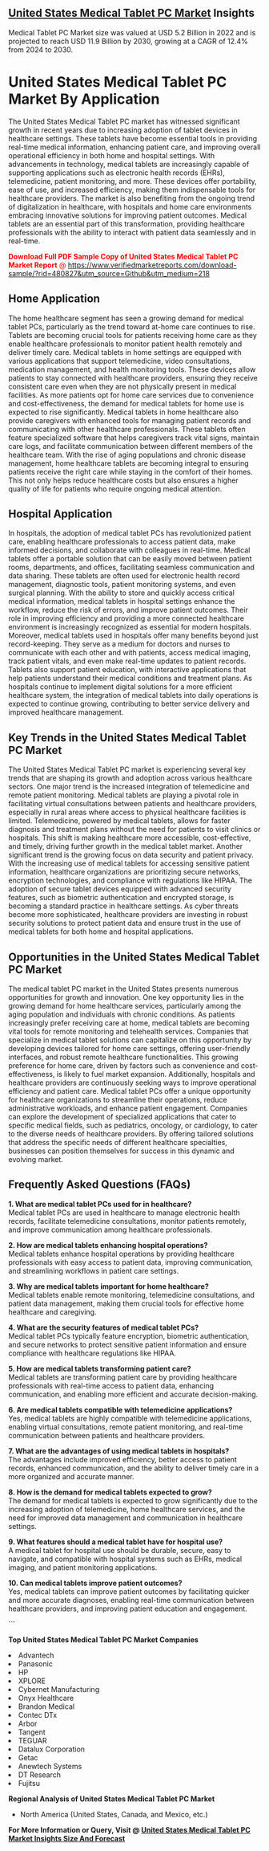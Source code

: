 <h2><a href="https://www.verifiedmarketreports.com/download-sample/?rid=480827&amp;utm_source=Github&amp;utm_medium=218" target="_blank">United States Medical Tablet PC Market</a> Insights</h2><p>Medical Tablet PC Market size was valued at USD 5.2 Billion in 2022 and is projected to reach USD 11.9 Billion by 2030, growing at a CAGR of 12.4% from 2024 to 2030.</p><p> <h1>United States Medical Tablet PC Market By Application</h1> <p>The United States Medical Tablet PC market has witnessed significant growth in recent years due to increasing adoption of tablet devices in healthcare settings. These tablets have become essential tools in providing real-time medical information, enhancing patient care, and improving overall operational efficiency in both home and hospital settings. With advancements in technology, medical tablets are increasingly capable of supporting applications such as electronic health records (EHRs), telemedicine, patient monitoring, and more. These devices offer portability, ease of use, and increased efficiency, making them indispensable tools for healthcare providers. The market is also benefiting from the ongoing trend of digitalization in healthcare, with hospitals and home care environments embracing innovative solutions for improving patient outcomes. Medical tablets are an essential part of this transformation, providing healthcare professionals with the ability to interact with patient data seamlessly and in real-time. <p><span class=""><span style="color: #ff0000;"><strong>Download Full PDF Sample Copy of United States Medical Tablet PC Market Report</strong> @ </span><a href="https://www.verifiedmarketreports.com/download-sample/?rid=480827&amp;utm_source=Github&amp;utm_medium=218" target="_blank">https://www.verifiedmarketreports.com/download-sample/?rid=480827&amp;utm_source=Github&amp;utm_medium=218</a></span></p></p> <h2>Home Application</h2> <p>The home healthcare segment has seen a growing demand for medical tablet PCs, particularly as the trend toward at-home care continues to rise. Tablets are becoming crucial tools for patients receiving home care as they enable healthcare professionals to monitor patient health remotely and deliver timely care. Medical tablets in home settings are equipped with various applications that support telemedicine, video consultations, medication management, and health monitoring tools. These devices allow patients to stay connected with healthcare providers, ensuring they receive consistent care even when they are not physically present in medical facilities. As more patients opt for home care services due to convenience and cost-effectiveness, the demand for medical tablets for home use is expected to rise significantly. Medical tablets in home healthcare also provide caregivers with enhanced tools for managing patient records and communicating with other healthcare professionals. These tablets often feature specialized software that helps caregivers track vital signs, maintain care logs, and facilitate communication between different members of the healthcare team. With the rise of aging populations and chronic disease management, home healthcare tablets are becoming integral to ensuring patients receive the right care while staying in the comfort of their homes. This not only helps reduce healthcare costs but also ensures a higher quality of life for patients who require ongoing medical attention. <h2>Hospital Application</h2> <p>In hospitals, the adoption of medical tablet PCs has revolutionized patient care, enabling healthcare professionals to access patient data, make informed decisions, and collaborate with colleagues in real-time. Medical tablets offer a portable solution that can be easily moved between patient rooms, departments, and offices, facilitating seamless communication and data sharing. These tablets are often used for electronic health record management, diagnostic tools, patient monitoring systems, and even surgical planning. With the ability to store and quickly access critical medical information, medical tablets in hospital settings enhance the workflow, reduce the risk of errors, and improve patient outcomes. Their role in improving efficiency and providing a more connected healthcare environment is increasingly recognized as essential for modern hospitals. Moreover, medical tablets used in hospitals offer many benefits beyond just record-keeping. They serve as a medium for doctors and nurses to communicate with each other and with patients, access medical imaging, track patient vitals, and even make real-time updates to patient records. Tablets also support patient education, with interactive applications that help patients understand their medical conditions and treatment plans. As hospitals continue to implement digital solutions for a more efficient healthcare system, the integration of medical tablets into daily operations is expected to continue growing, contributing to better service delivery and improved healthcare management. <h2>Key Trends in the United States Medical Tablet PC Market</h2> <p>The United States Medical Tablet PC market is experiencing several key trends that are shaping its growth and adoption across various healthcare sectors. One major trend is the increased integration of telemedicine and remote patient monitoring. Medical tablets are playing a pivotal role in facilitating virtual consultations between patients and healthcare providers, especially in rural areas where access to physical healthcare facilities is limited. Telemedicine, powered by medical tablets, allows for faster diagnosis and treatment plans without the need for patients to visit clinics or hospitals. This shift is making healthcare more accessible, cost-effective, and timely, driving further growth in the medical tablet market. Another significant trend is the growing focus on data security and patient privacy. With the increasing use of medical tablets for accessing sensitive patient information, healthcare organizations are prioritizing secure networks, encryption technologies, and compliance with regulations like HIPAA. The adoption of secure tablet devices equipped with advanced security features, such as biometric authentication and encrypted storage, is becoming a standard practice in healthcare settings. As cyber threats become more sophisticated, healthcare providers are investing in robust security solutions to protect patient data and ensure trust in the use of medical tablets for both home and hospital applications. <h2>Opportunities in the United States Medical Tablet PC Market</h2> <p>The medical tablet PC market in the United States presents numerous opportunities for growth and innovation. One key opportunity lies in the growing demand for home healthcare services, particularly among the aging population and individuals with chronic conditions. As patients increasingly prefer receiving care at home, medical tablets are becoming vital tools for remote monitoring and telehealth services. Companies that specialize in medical tablet solutions can capitalize on this opportunity by developing devices tailored for home care settings, offering user-friendly interfaces, and robust remote healthcare functionalities. This growing preference for home care, driven by factors such as convenience and cost-effectiveness, is likely to fuel market expansion. Additionally, hospitals and healthcare providers are continuously seeking ways to improve operational efficiency and patient care. Medical tablet PCs offer a unique opportunity for healthcare organizations to streamline their operations, reduce administrative workloads, and enhance patient engagement. Companies can explore the development of specialized applications that cater to specific medical fields, such as pediatrics, oncology, or cardiology, to cater to the diverse needs of healthcare providers. By offering tailored solutions that address the specific needs of different healthcare specialties, businesses can position themselves for success in this dynamic and evolving market. <h2>Frequently Asked Questions (FAQs)</h2> <p><strong>1. What are medical tablet PCs used for in healthcare?</strong><br> Medical tablet PCs are used in healthcare to manage electronic health records, facilitate telemedicine consultations, monitor patients remotely, and improve communication among healthcare professionals.</p> <p><strong>2. How are medical tablets enhancing hospital operations?</strong><br> Medical tablets enhance hospital operations by providing healthcare professionals with easy access to patient data, improving communication, and streamlining workflows in patient care settings.</p> <p><strong>3. Why are medical tablets important for home healthcare?</strong><br> Medical tablets enable remote monitoring, telemedicine consultations, and patient data management, making them crucial tools for effective home healthcare and caregiving.</p> <p><strong>4. What are the security features of medical tablet PCs?</strong><br> Medical tablet PCs typically feature encryption, biometric authentication, and secure networks to protect sensitive patient information and ensure compliance with healthcare regulations like HIPAA.</p> <p><strong>5. How are medical tablets transforming patient care?</strong><br> Medical tablets are transforming patient care by providing healthcare professionals with real-time access to patient data, enhancing communication, and enabling more efficient and accurate decision-making.</p> <p><strong>6. Are medical tablets compatible with telemedicine applications?</strong><br> Yes, medical tablets are highly compatible with telemedicine applications, enabling virtual consultations, remote patient monitoring, and real-time communication between patients and healthcare providers.</p> <p><strong>7. What are the advantages of using medical tablets in hospitals?</strong><br> The advantages include improved efficiency, better access to patient records, enhanced communication, and the ability to deliver timely care in a more organized and accurate manner.</p> <p><strong>8. How is the demand for medical tablets expected to grow?</strong><br> The demand for medical tablets is expected to grow significantly due to the increasing adoption of telemedicine, home healthcare services, and the need for improved data management and communication in healthcare settings.</p> <p><strong>9. What features should a medical tablet have for hospital use?</strong><br> A medical tablet for hospital use should be durable, secure, easy to navigate, and compatible with hospital systems such as EHRs, medical imaging, and patient monitoring applications.</p> <p><strong>10. Can medical tablets improve patient outcomes?</strong><br> Yes, medical tablets can improve patient outcomes by facilitating quicker and more accurate diagnoses, enabling real-time communication between healthcare providers, and improving patient education and engagement.</p> ```</p><p><strong>Top United States Medical Tablet PC Market Companies</strong></p><div data-test-id=""><p><li>Advantech</li><li> Panasonic</li><li> HP</li><li> XPLORE</li><li> Cybernet Manufacturing</li><li> Onyx Healthcare</li><li> Brandon Medical</li><li> Contec DTx</li><li> Arbor</li><li> Tangent</li><li> TEGUAR</li><li> Datalux Corporation</li><li> Getac</li><li> Anewtech Systems</li><li> DT Research</li><li> Fujitsu</li></p><div><strong>Regional Analysis of&nbsp;United States Medical Tablet PC Market</strong></div><ul><li dir="ltr"><p dir="ltr">North America&nbsp;(United States, Canada, and Mexico, etc.)</p></li></ul><p><strong>For More Information or Query, Visit @&nbsp;</strong><strong><a href="https://www.verifiedmarketreports.com/product/medical-tablet-pc-market-size-and-forecast/?utm_source=Github&amp;utm_medium=218" target="_blank">United States Medical Tablet PC Market Insights Size And Forecast</a></strong></p></div>
